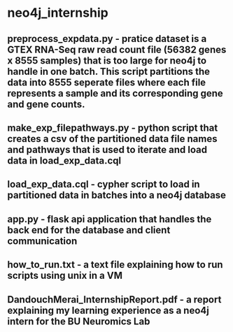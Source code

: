 # neo4j_internship 


## preprocess_expdata.py - pratice dataset is a GTEX RNA-Seq raw read count file (56382 genes x 8555 samples) that is too large for neo4j to handle in one batch. This script partitions the data into 8555 seperate files where each file represents a sample and its corresponding gene and gene counts. 

## make_exp_filepathways.py - python script that creates a csv of the partitioned data file names and pathways that is used to iterate and load data in load_exp_data.cql

## load_exp_data.cql - cypher script to load in partitioned data in batches into a neo4j database 

## app.py - flask api application that handles the back end for the database and client communication 

## how_to_run.txt - a text file explaining how to run scripts using unix in a VM 

## DandouchMerai_InternshipReport.pdf - a report explaining my learning experience as a neo4j intern for the BU Neuromics Lab
